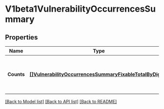 # V1beta1VulnerabilityOccurrencesSummary

## Properties
Name | Type | Description | Notes
------------ | ------------- | ------------- | -------------
**Counts** | [**[]VulnerabilityOccurrencesSummaryFixableTotalByDigest**](VulnerabilityOccurrencesSummaryFixableTotalByDigest.md) | A listing by resource of the number of fixable and total vulnerabilities. | [optional] [default to null]

[[Back to Model list]](../README.md#documentation-for-models) [[Back to API list]](../README.md#documentation-for-api-endpoints) [[Back to README]](../README.md)


